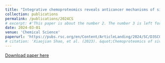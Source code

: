 ```yaml
---
title: "Integrative chemoproteomics reveals anticancer mechanisms of silver(I) targeting the proteasome  regulatory complex"
collection: publications
permalink: /publications/2024CS
# excerpt: #'This paper is about the number 2. The number 3 is left for future work.'
date: 2024-03-01
venue: 'Chemical Science'
paperurl: 'https://pubs.rsc.org/en/Content/ArticleLanding/2024/SC/D3SC04834A'
# citation: 'Xiaojian Shao, et al. (2023). &quot;Chemoproteomics of siver.&quot; <i>Chemical Science</i>. 1(1).'
---
```


[Download paper here](https://rocketjishao.github.io/files/2024CS.pdf)
